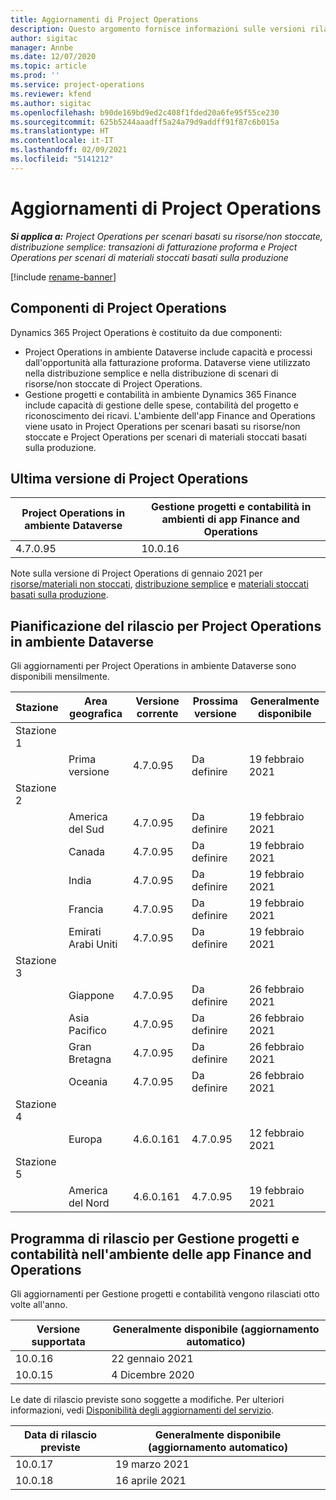 ```yaml
---
title: Aggiornamenti di Project Operations
description: Questo argomento fornisce informazioni sulle versioni rilasciate di Dynamics 365 Project Operations.
author: sigitac
manager: Annbe
ms.date: 12/07/2020
ms.topic: article
ms.prod: ''
ms.service: project-operations
ms.reviewer: kfend
ms.author: sigitac
ms.openlocfilehash: b90de169bd9ed2c408f1fded20a6fe95f55ce230
ms.sourcegitcommit: 625b5244aaadff5a24a79d9addff91f87c6b015a
ms.translationtype: HT
ms.contentlocale: it-IT
ms.lasthandoff: 02/09/2021
ms.locfileid: "5141212"
---
```

# <a name="project-operations-updates"></a>Aggiornamenti di Project Operations

_**Si applica a:** Project Operations per scenari basati su risorse/non stoccate, distribuzione semplice: transazioni di fatturazione proforma e Project Operations per scenari di materiali stoccati basati sulla produzione_

[!include [rename-banner](~/includes/cc-data-platform-banner.md)]

## <a name="project-operations-components"></a>Componenti di Project Operations

Dynamics 365 Project Operations è costituito da due componenti:

- Project Operations in ambiente Dataverse include capacità e processi dall'opportunità alla fatturazione proforma. Dataverse viene utilizzato nella distribuzione semplice e nella distribuzione di scenari di risorse/non stoccate di Project Operations.
- Gestione progetti e contabilità in ambiente Dynamics 365 Finance include capacità di gestione delle spese, contabilità del progetto e riconoscimento dei ricavi. L'ambiente dell'app Finance and Operations viene usato in Project Operations per scenari basati su risorse/non stoccate e Project Operations per scenari di materiali stoccati basati sulla produzione.

## <a name="project-operations-latest-version"></a>Ultima versione di Project Operations

| Project Operations in ambiente Dataverse | Gestione progetti e contabilità in ambienti di app Finance and Operations |
| --- | --- |
| 4.7.0.95 | 10.0.16 |

Note sulla versione di Project Operations di gennaio 2021 per [risorse/materiali non stoccati](whats-new-feb-2021-resource-based.md), [distribuzione semplice](../pro/whats-new/whats-new-feb-2021-lite.md) e [materiali stoccati basati sulla produzione](../prod-pma/whats-new/whats-new-jan-2021-stocked.md).

## <a name="release-schedule-for-project-operations-on-dataverse-environment"></a>Pianificazione del rilascio per Project Operations in ambiente Dataverse

Gli aggiornamenti per Project Operations in ambiente Dataverse sono disponibili mensilmente. 

| Stazione   | Area geografica        | Versione corrente | Prossima versione | Generalmente disponibile |
|-----------|---------------|-----------------|--------------|---------------------|
| Stazione 1 |   &nbsp;      |    &nbsp;       | &nbsp;       |      &nbsp;         |
|   &nbsp;  | Prima versione |  4.7.0.95       | Da definire     | 19 febbraio 2021           |
| Stazione 2 |   &nbsp;      |    &nbsp;       | &nbsp;       |      &nbsp;         |
|   &nbsp;  | America del Sud |  4.7.0.95       | Da definire     | 19 febbraio 2021           |
|    &nbsp; | Canada        |  4.7.0.95       | Da definire     | 19 febbraio 2021           |
|   &nbsp;  | India         |  4.7.0.95       | Da definire     | 19 febbraio 2021           |
|   &nbsp;  | Francia         |  4.7.0.95       | Da definire     | 19 febbraio 2021           |
|   &nbsp;  | Emirati Arabi Uniti         |  4.7.0.95       | Da definire     | 19 febbraio 2021           |
| Stazione 3  |      &nbsp;   |     &nbsp;      |     &nbsp;   |      &nbsp;         |
|   &nbsp;  | Giappone         |  4.7.0.95       | Da definire     | 26 febbraio 2021           |
|   &nbsp;  | Asia Pacifico  |  4.7.0.95       | Da definire     | 26 febbraio 2021           |
|   &nbsp;  | Gran Bretagna |  4.7.0.95       | Da definire     | 26 febbraio 2021           |
|   &nbsp;  | Oceania       |  4.7.0.95       | Da definire     | 26 febbraio 2021           |
| Stazione 4 |     &nbsp;    |     &nbsp;      |     &nbsp;   |      &nbsp;         |
|   &nbsp;  | Europa        |  4.6.0.161       | 4.7.0.95     | 12 febbraio 2021           |
| Stazione 5 |     &nbsp;    |     &nbsp;      |     &nbsp;   |      &nbsp;         |
|   &nbsp;  | America del Nord |  4.6.0.161       | 4.7.0.95     | 19 febbraio 2021           |

## <a name="release-schedule-for-project-management-and-accounting-in-the-finance-and-operations-apps-environment"></a>Programma di rilascio per Gestione progetti e contabilità nell'ambiente delle app Finance and Operations

Gli aggiornamenti per Gestione progetti e contabilità vengono rilasciati otto volte all'anno.

| Versione supportata | Generalmente disponibile (aggiornamento automatico) |
| --- | --- |
| 10.0.16 | 22 gennaio 2021 |
| 10.0.15 | 4 Dicembre 2020 |


Le date di rilascio previste sono soggette a modifiche. Per ulteriori informazioni, vedi [Disponibilità degli aggiornamenti del servizio](https://docs.microsoft.com/dynamics365/fin-ops-core/fin-ops/get-started/public-preview-releases?toc=/dynamics365/finance/toc.json).

| Data di rilascio previste | Generalmente disponibile (aggiornamento automatico) |
| --- | --- |
| 10.0.17 | 19 marzo 2021 |
| 10.0.18 | 16 aprile 2021 |
